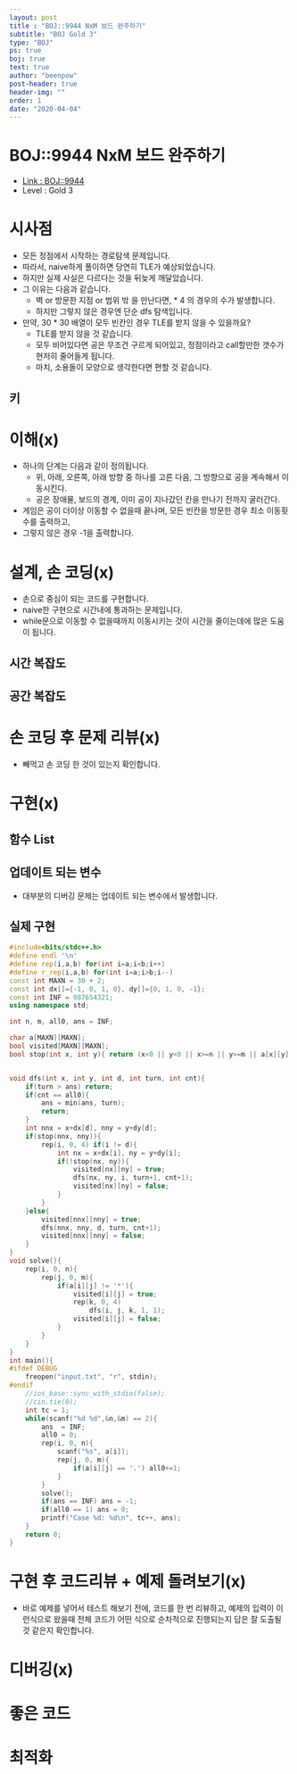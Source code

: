 ```yaml
---
layout: post
title : "BOJ::9944 NxM 보드 완주하기"
subtitle: "BOJ Gold 3"
type: "BOJ"
ps: true
boj: true
text: true
author: "beenpow"
post-header: true
header-img: ""
order: 1
date: "2020-04-04"
---
```


# BOJ::9944 NxM 보드 완주하기
- [Link : BOJ::9944](https://www.acmicpc.net/problem/9944)
- Level : Gold 3

# 시사점
- 모든 정점에서 시작하는 경로탐색 문제입니다.
- 따라서, naive하게 풀이하면 당연히 TLE가 예상되었습니다.
- 하지만 실제 사실은 다르다는 것을 뒤늦게 깨달았습니다.
- 그 이유는 다음과 같습니다.
  - 벽 or 방문한 지점 or 범위 밖 을 만난다면, * 4 의 경우의 수가 발생합니다.
  - 하지만 그렇지 않은 경우엔 단순 dfs 탐색입니다.
- 만약, 30 * 30 배열이 모두 빈칸인 경우 TLE를 받지 않을 수 있을까요?
  - TLE를 받지 않을 것 같습니다.
  - 모두 비어있다면 공은 무조건 구르게 되어있고, 정점이라고 call할만한 갯수가 현저히 줄어들게
    됩니다.
  - 마치, 소용돌이 모양으로 생각한다면 편할 것 같습니다.

## 키

# 이해(x)
- 하나의 단계는 다음과 같이 정의됩니다.
  - 위, 아래, 오른쪽, 아래 방향 중 하나를 고른 다음, 그 방향으로 공을 계속해서 이동시킨다.
  - 공은 장애물, 보드의 경계, 이미 공이 지나갔던 칸을 만나기 전까지 굴러간다.
- 게임은 공이 더이상 이동할 수 없을때 끝나며, 모든 빈칸을 방문한 경우 최소 이동횟수를 출력하고,
- 그렇지 않은 경우 -1을 출력합니다.

# 설계, 손 코딩(x)
- 손으로 중심이 되는 코드를 구현합니다.
- naive한 구현으로 시간내에 통과하는 문제입니다.
- while문으로 이동할 수 없을때까지 이동시키는 것이 시간을 줄이는데에 많은 도움이 됩니다.

## 시간 복잡도

## 공간 복잡도

# 손 코딩 후 문제 리뷰(x)
- 빼먹고 손 코딩 한 것이 있는지 확인합니다.

# 구현(x)

## 함수 List 

## 업데이트 되는 변수
- 대부분의 디버깅 문제는 업데이트 되는 변수에서 발생합니다.

## 실제 구현 

```cpp
#include<bits/stdc++.h>
#define endl '\n'
#define rep(i,a,b) for(int i=a;i<b;i++)
#define r_rep(i,a,b) for(int i=a;i>b;i--)
const int MAXN = 30 + 2;
const int dx[]={-1, 0, 1, 0}, dy[]={0, 1, 0, -1};
const int INF = 987654321;
using namespace std;

int n, m, all0, ans = INF;

char a[MAXN][MAXN];
bool visited[MAXN][MAXN];
bool stop(int x, int y){ return (x<0 || y<0 || x>=n || y>=m || a[x][y] == '*' || visited[x][y]);}


void dfs(int x, int y, int d, int turn, int cnt){
    if(turn > ans) return;
    if(cnt == all0){
        ans = min(ans, turn);
        return;
    }
    int nnx = x+dx[d], nny = y+dy[d];
    if(stop(nnx, nny)){
        rep(i, 0, 4) if(i != d){
            int nx = x+dx[i], ny = y+dy[i];
            if(!stop(nx, ny)){
                visited[nx][ny] = true;
                dfs(nx, ny, i, turn+1, cnt+1);
                visited[nx][ny] = false;
            }
        }
    }else{
        visited[nnx][nny] = true;
        dfs(nnx, nny, d, turn, cnt+1);
        visited[nnx][nny] = false;
    }
}
void solve(){
    rep(i, 0, n){
        rep(j, 0, m){
            if(a[i][j] != '*'){
                visited[i][j] = true;
                rep(k, 0, 4)
                    dfs(i, j, k, 1, 1);
                visited[i][j] = false;
            }
        }
    }
}
int main(){
#ifdef DEBUG
    freopen("input.txt", "r", stdin);
#endif
    //ios_base::sync_with_stdio(false);
    //cin.tie(0);
    int tc = 1;
    while(scanf("%d %d",&n,&m) == 2){
        ans  = INF;
        all0 = 0;
        rep(i, 0, n){
            scanf("%s", a[i]);
            rep(j, 0, m){
                if(a[i][j] == '.') all0+=1;
            }
        }
        solve();
        if(ans == INF) ans = -1;
        if(all0 == 1) ans = 0;
        printf("Case %d: %d\n", tc++, ans);
    }
    return 0;
}
```

# 구현 후 코드리뷰 + 예제 돌려보기(x)
- 바로 예제를 넣어서 테스트 해보기 전에, 코드를 한 번 리뷰하고, 예제의 입력이 이런식으로 왔을때
  전체 코드가 어떤 식으로 순차적으로 진행되는지 답은 잘 도출될 것 같은지 확인합니다.

# 디버깅(x)

# 좋은 코드

# 최적화
